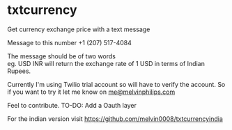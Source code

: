 txtcurrency
===========


Get currency exchange price with a text message     


Message to this number +1 (207) 517-4084    

The message should be of two words    
eg. USD INR will return the exchange rate of 1 USD in terms of Indian Rupees.

Currently I'm using Twilio trial account so will have to verify the account. 
So if you want to try it let me know on me@melvinphilips.com


Feel to contribute.
TO-DO:
Add a Oauth layer


For the indian version visit https://github.com/melvin0008/txtcurrencyindia
